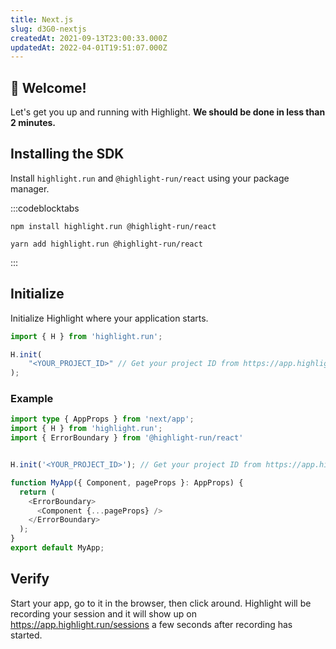 ```yaml
---
title: Next.js
slug: d3G0-nextjs
createdAt: 2021-09-13T23:00:33.000Z
updatedAt: 2022-04-01T19:51:07.000Z
---
```


## 👋 Welcome!

Let's get you up and running with Highlight. **We should be done in less than 2 minutes.**

## Installing the SDK

Install `highlight.run` and `@highlight-run/react` using your package manager.

:::codeblocktabs
```none
npm install highlight.run @highlight-run/react
```

```shell
yarn add highlight.run @highlight-run/react
```
:::

## Initialize

Initialize Highlight where your application starts.

```typescript
import { H } from 'highlight.run';

H.init(
    "<YOUR_PROJECT_ID>" // Get your project ID from https://app.highlight.run/setup
);
```

### Example

```typescript
import type { AppProps } from 'next/app';
import { H } from 'highlight.run';
import { ErrorBoundary } from '@highlight-run/react'


H.init('<YOUR_PROJECT_ID>'); // Get your project ID from https://app.highlight.run/setup

function MyApp({ Component, pageProps }: AppProps) {
  return (
    <ErrorBoundary>
      <Component {...pageProps} />
    </ErrorBoundary>
  );
}
export default MyApp;
```

## Verify

Start your app, go to it in the browser, then click around. Highlight will be recording your session and it will show up on <https://app.highlight.run/sessions> a few seconds after recording has started.
